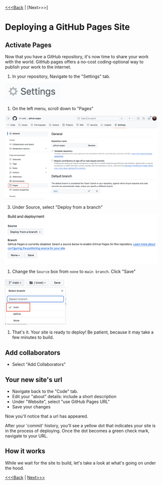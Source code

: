 [<<<Back](02-repo.md) | [Next>>>]

# Deploying a GitHub Pages Site



## Activate Pages

Now that you have a GitHub repository, it's now time to share your work with the world.  GitHub pages offers a no-cost coding-optional way to publish your work to the internet.   

1) In your repository, Navigate to the "Settings" tab. 
<img src="../static/settings.png" alt="settings button" height="10%">

1) On the left menu, scroll down to "Pages"
<img src="../static/pages-settings.png" alt="github pages">

3. Under Source, select "Deploy from a branch"

![deploy from a branch](../static/deploy-branch.png)

1) Change the `Source` box from `none` to `main branch`. Click "Save"
<img src="../static/select-branch.png" alt="set source" width="40%">

1) That's it. Your site is ready to deploy! Be patient, because it may take a few minutes to build.

## Add collaborators

- Select "Add Collaborators"

## Your new site's url

- Navigate back to the "Code" tab.
- Edit your "about" details: include a short description
- Under "Website", select "use GitHub Pages URL"
- Save your changes

Now you'll notice that a url has appeared. 

After your 'commit' history, you'll see a yellow dot that indicates your site is in the process of deploying. Once the dot becomes a green check mark, navigate to your URL.

## How it works

While we wait for the site to build, let's take a look at what's going on under the hood.

[<<<Back](02-repo.md) | [Next>>>](05-customize.md)
